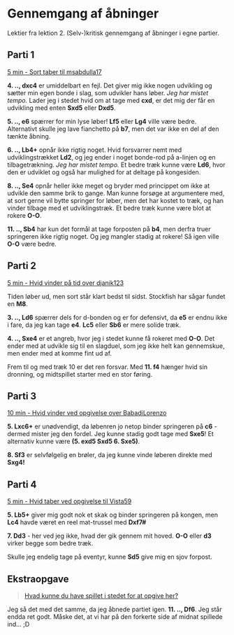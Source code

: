 # Gennemgang af åbninger
Lektier fra lektion 2. (Selv-)kritisk gennemgang af åbninger i egne partier.

## Parti 1
[5 min - Sort taber til msabdulla17](https://www.chess.com/analysis/game/live/36897023881)

**4. .., dxc4** er umiddelbart en fejl. Det giver mig ikke nogen udvikling og sætter min egen bonde i slag, som udvikler hans løber. *Jeg har mistet tempo.* Lader jeg i stedet hvid om at tage med **cxd**, er det mig der får en udvikling med enten **Sxd5** eller **Dxd5**.

**5. .., e6** spærrer for min lyse løber! **Lf5** eller **Lg4** ville være bedre. Alternativt skulle jeg lave fianchetto på **b7**, men det var ikke en del af den tænkte åbning.

**6. .., Lb4+** opnår ikke rigtig noget. Hvid forsvarrer nemt med udviklingstrækket **Ld2**, og jeg ender i noget bonde-rod på a-linjen og en tilbagetrækning. *Jeg har mistet tempo.* Et bedre træk kunne være **Ld6**, hvor den er udviklet og også har mulighed for at deltage på kongesiden.

**8. .., Se4** opnår heller ikke meget og bryder med princippet om ikke at udvikle den samme brik to gange. Man kunne forsøge at argumentere med, at sort gerne vil bytte springer for løber, men det har kostet to træk, og han vinder tilbage med et udviklingstræk. Et bedre træk kunne være blot at rokere **O-O**.

**11. .., Sb4** har kun det formål at tage forposten på **b4**, men derfra truer springeren ikke rigtig noget. Og jeg mangler stadig at rokere! Så igen ville **O-O** være bedre.

## Parti 2
[5 min - Hvid vinder på tid over djanik123](https://www.chess.com/analysis/game/live/36895775887)

Tiden løber ud, men sort står klart bedst til sidst. Stockfish har sågar fundet en **M8**.

**3. .., Ld6** spærrer dels for d-bonden og er for defensivt, da **e5** er endnu ikke i fare, da jeg kan tage **e4**. **Lc5** eller **Sb6** er mere solide træk.

**4. .., Sxe4** er et angreb, hvor jeg i stedet kunne få rokeret med **O-O**. Det ender med at udvikle sig til en slagduel, som jeg ikke helt kan gennemskue, men ender med at komme fint ud af.

Frem til og med træk 10 er det ren forsvar. Med **11. f4** hænger hvid sin dronning, og midtspillet starter med en stor føring.

## Parti 3
[10 min - Hvid vinder ved opgivelse over BabadiLorenzo](https://www.chess.com/analysis/game/live/36893403011)

**5. Lxc6+** er unødvendigt, da løbenren jo netop binder springeren på **c6** - dermed mister jeg den fordel. Jeg kunne stadig godt tage med **Sxe5**! Et alternativ kunne være **(5. exd5 Sxd5 6. Sxe5)**.

**8. Sf3** er selvfølgelig en brøler, da jeg kunne vinde løberen direkte med **Sxg4!**

## Parti 4
[5 min - Hvid taber ved opgivelse til Vista59](https://www.chess.com/analysis/game/live/36806427209)

**5. Lb5+** giver mig godt nok et skak og binder springeren på kongen, men **Lc4** havde været en reel mat-trussel med **Dxf7#**

**7. Dd3** - her ved jeg ikke, hvad der gik gennem mit hoved. **O-O** eller **d3** virker begge som bedre træk.

Skulle jeg endelig tage på eventyr, kunne **Sd5** give mig en sjov forpost.

## Ekstraopgave
> [Hvad kunne du have spillet i stedet for at opgive her?](https://www.chess.com/game/live/36891646349?username=xenonbomb)

Jeg så det med det samme, da jeg åbnede partiet igen. **11. .., Df6**. Jeg står endda ret godt. Måske det, at vi har på den forkerte side af midnat spillede ind... ;D
